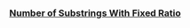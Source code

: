 ### [Number of Substrings With Fixed Ratio](https://leetcode.com/problems/number-of-substrings-with-fixed-ratio)

